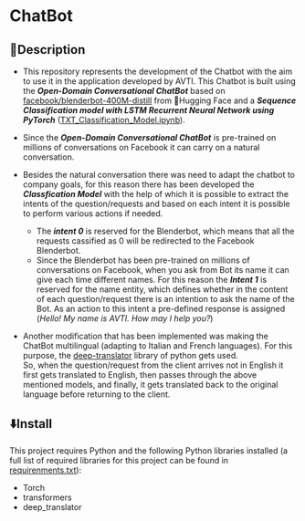# **ChatBot**

## 📝**Description**
- This repository represents the development of the Chatbot with the aim to use it in the application developed by AVTI. This Chatbot is built using the ***Open-Domain Conversational ChatBot*** based on [facebook/blenderbot-400M-distill](https://huggingface.co/facebook/blenderbot-400M-distill?text=Hey+my+name+is+Mariama%21+How+are+you%3F) from 🤗Hugging Face and a ***Sequence Classification model with LSTM Recurrent Neural Network using PyTorch*** ([TXT_Classification_Model.ipynb](./TXT_Classification_Model.ipynb)).<br />

- Since the ***Open-Domain Conversational ChatBot*** is pre-trained on millions of conversations on Facebook it can carry on a natural conversation.
- Besides the natural conversation there was need to adapt the chatbot to company goals, for this reason there has been developed the ***Classfication Model*** with the help of which it is possible to extract the intents of the question/requests and based on each intent it is possible to perform various actions if needed.<br/>
    - The ***intent 0*** is reserved for the Blenderbot, which means that all the requests cassified as 0 will be redirected to the Facebook Blenderbot.
    - Since the Blenderbot has been pre-trained on millions of conversations on Facebook, when you ask from Bot its name it can give each time different names. For this reason the ***Intent 1*** is reserved for the name entity, which defines whether in the content of each question/request there is an intention to ask the name of the Bot. As an action to this intent a pre-defined response is assigned (*Hello! My name is AVTI. How may I help you?*)



- Another modification that has been implemented was making the ChatBot multilingual (adapting to Italian and French languages). For this purpose, the [deep-translator](https://pypi.org/project/deep-translator/#:~:text=It%20is%20100%25%20free%2C%20unlimited,famous%20translators%20in%20this%20tool) library of python gets used. <br />
    So, when the question/request from the client arrives not in English it first gets translated to English, then passes through the above mentioned models, and finally, it gets translated back to the original language before returning to the client.
    

## ⬇️**Install**

This project requires Python and the following Python libraries installed (a full list of required libraries for this project can be found in [requirenments.txt](./requirements.txt)):

- Torch
- transformers
- deep_translator
